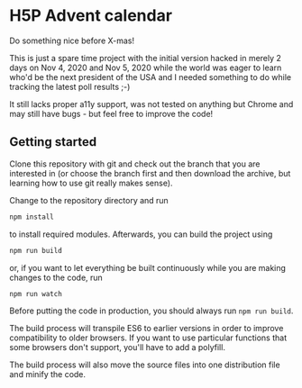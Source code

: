 # H5P Advent calendar
Do something nice before X-mas!

This is just a spare time project with the initial version hacked in merely
2 days on Nov 4, 2020 and Nov 5, 2020 while the world was eager to learn who'd
be the next president of the USA and I needed something to do while tracking
the latest poll results ;-)

It still lacks proper a11y support, was not tested on anything but Chrome and
may still have bugs - but feel free to improve the code!

## Getting started
Clone this repository with git and check out the branch that you are interested
in (or choose the branch first and then download the archive, but learning
how to use git really makes sense).

Change to the repository directory and run
```bash
npm install
```

to install required modules. Afterwards, you can build the project using
```bash
npm run build
```

or, if you want to let everything be built continuously while you are making
changes to the code, run
```bash
npm run watch
```
Before putting the code in production, you should always run `npm run build`.

The build process will transpile ES6 to earlier versions in order to improve
compatibility to older browsers. If you want to use particular functions that
some browsers don't support, you'll have to add a polyfill.

The build process will also move the source files into one distribution file and
minify the code.

